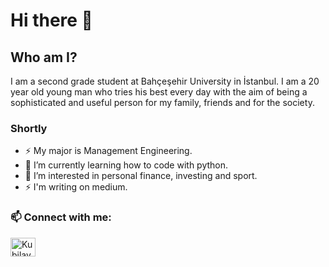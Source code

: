 # Hi there 👋

## Who am I?

I am a second grade student at Bahçeşehir University in İstanbul. I am a 20 year old young man who tries his best every day with the aim of being a sophisticated and useful person for my family, friends and for the society.

### Shortly

- ⚡ My major is Management Engineering.
- 🌱 I’m currently learning how to code with python.
- 🤔 I’m interested in personal finance, investing and sport.
- ⚡ I'm writing on medium.

### 📫 Connect with me:

<p align="left">
<a href="https://www.linkedin.com/in/kubilaycantuna" target="blank"><img align="center" src="https://raw.githubusercontent.com/rahuldkjain/github-profile-readme-generator/master/src/images/icons/Social/linked-in-alt.svg" alt="Kubilaycantuna" height="30" width="40" /></a>


